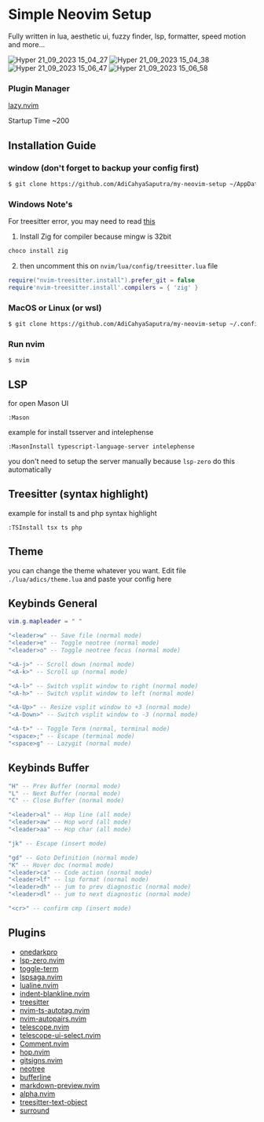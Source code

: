 # Simple Neovim Setup

Fully written in lua, aesthetic ui, fuzzy finder, lsp, formatter, speed motion and more...

![Hyper 21_09_2023 15_04_27](https://github.com/AdiCahyaSaputra/my-neovim-setup/assets/77385046/3194105e-a181-4e7f-8f04-f12ad1b3183a)
![Hyper 21_09_2023 15_04_38](https://github.com/AdiCahyaSaputra/my-neovim-setup/assets/77385046/5e4e61d6-e3cb-4ecf-97a4-f760c8e46558)
![Hyper 21_09_2023 15_06_47](https://github.com/AdiCahyaSaputra/my-neovim-setup/assets/77385046/c7141244-710f-4d05-8965-aa471b852a8f)
![Hyper 21_09_2023 15_06_58](https://github.com/AdiCahyaSaputra/my-neovim-setup/assets/77385046/32a57f1a-cbfe-4ebb-9c0f-e5f3e2dc1721)

### Plugin Manager

[lazy.nvim](https://github.com/folke/lazy.nvim)

Startup Time ~200

## Installation Guide

### window (don't forget to backup your config first)

```bash
$ git clone https://github.com/AdiCahyaSaputra/my-neovim-setup ~/AppData/Local/nvim
```

### Windows Note's

For treesitter error, you may need to read [this](https://github.com/nvim-treesitter/nvim-treesitter/wiki/Windows-support)

1. Install Zig for compiler because mingw is 32bit

```bash
choco install zig
```

2. then uncomment this on `nvim/lua/config/treesitter.lua` file

```lua
require("nvim-treesitter.install").prefer_git = false
require'nvim-treesitter.install'.compilers = { 'zig' }
```

### MacOS or Linux (or wsl)

```bash
$ git clone https://github.com/AdiCahyaSaputra/my-neovim-setup ~/.config/nvim
```

### Run nvim

```
$ nvim
```

## LSP

for open Mason UI

```
:Mason
```

example for install tsserver and intelephense

```
:MasonInstall typescript-language-server intelephense
```

you don't need to setup the server manually because `lsp-zero` do this automatically

## Treesitter (syntax highlight)

example for install ts and php syntax highlight

```
:TSInstall tsx ts php
```

## Theme

you can change the theme whatever you want. Edit file `./lua/adics/theme.lua` and paste your config here

## Keybinds General

```lua
vim.g.mapleader = " "

"<leader>w" -- Save file (normal mode)
"<leader>e" -- Toggle neotree (normal mode)
"<leader>o" -- Toggle neotree focus (normal mode)

"<A-j>" -- Scroll down (normal mode)
"<A-k>" -- Scroll up (normal mode)

"<A-l>" -- Switch vsplit window to right (normal mode)
"<A-h>" -- Switch vsplit window to left (normal mode)

"<A-Up>" -- Resize vsplit window to +3 (normal mode)
"<A-Down>" -- Switch vsplit window to -3 (normal mode)

"<A-t>" -- Toggle Term (normal, terminal mode)
"<space>;" -- Escape (terminal mode)
"<space>g" -- Lazygit (normal mode)
```

## Keybinds Buffer

```lua
"H" -- Prev Buffer (normal mode)
"L" -- Next Buffer (normal mode)
"C" -- Close Buffer (normal mode)

"<leader>al" -- Hop line (all mode)
"<leader>aw" -- Hop word (all mode)
"<leader>aa" -- Hop char (all mode)

"jk" -- Escape (insert mode)

"gd" -- Goto Definition (normal mode)
"K" -- Hover doc (normal mode)
"<leader>ca" -- Code action (normal mode)
"<leader>lf" -- lsp format (normal mode)
"<leader>dh" -- jum to prev diagnostic (normal mode)
"<leader>dl" -- jum to next diagnostic (normal mode)

"<cr>" -- confirm cmp (insert mode)
```

## Plugins

- [onedarkpro](https://github.com/olimorris/onedarkpro.nvim)
- [lsp-zero.nvim](https://github.com/VonHeikemen/lsp-zero.nvim)
- [toggle-term](https://github.com/akinsho/toggleterm.nvim)
- [lspsaga.nvim](https://github.com/glepnir/lspsaga.nvim)
- [lualine.nvim](https://github.com/nvim-lualine/lualine.nvim)
- [indent-blankline.nvim](https://github.com/lukas-reineke/indent-blankline.nvim)
- [treesitter](https://github.com/nvim-treesitter/nvim-treesitter)
- [nvim-ts-autotag.nvim](https://github.com/windwp/nvim-ts-autotag)
- [nvim-autopairs.nvim](https://github.com/windwp/nvim-autopairs)
- [telescope.nvim](https://github.com/nvim-telescope/telescope.nvim)
- [telescope-ui-select.nvim](https://github.com/nvim-telescope/telescope-ui-select.nvim)
- [Comment.nvim](https://github.com/numToStr/Comment.nvim)
- [hop.nvim](https://github.com/phaazon/hop.nvim)
- [gitsigns.nvim](https://github.com/lewis6991/gitsigns.nvim)
- [neotree](https://github.com/nvim-neo-tree/neo-tree.nvim)
- [bufferline](https://github.com/akinsho/bufferline.nvim)
- [markdown-preview.nvim](https://github.com/iamcco/markdown-preview.nvim)
- [alpha.nvim](https://github.com/goolord/alpha-nvim)
- [treesitter-text-object](https://github.com/nvim-treesitter/nvim-treesitter-textobjects)
- [surround](https://github.com/kylechui/nvim-surround)
